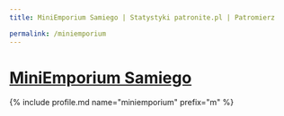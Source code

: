 ```yaml
---
title: MiniEmporium Samiego | Statystyki patronite.pl | Patromierz

permalink: /miniemporium
---
```


# [MiniEmporium Samiego](https://patronite.pl/miniemporium)

{% include profile.md name="miniemporium" prefix="m" %}
